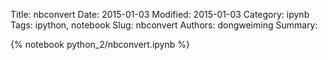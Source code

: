 Title: nbconvert
Date: 2015-01-03
Modified: 2015-01-03
Category: ipynb
Tags: ipython, notebook
Slug: nbconvert
Authors: dongweiming
Summary:

{% notebook python_2/nbconvert.ipynb %}
